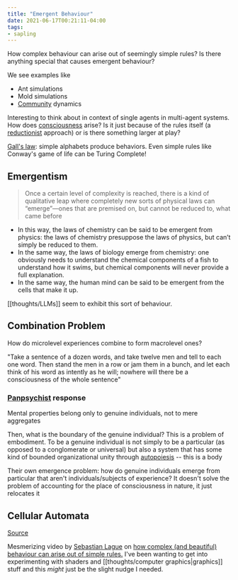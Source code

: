 ```yaml
---
title: "Emergent Behaviour"
date: 2021-06-17T00:21:11-04:00
tags:
- sapling
---
```


How complex behaviour can arise out of seemingly simple rules? Is there anything special that causes emergent behaviour?

We see examples like
* Ant simulations
* Mold simulations
* [Community](/thoughts/communities) dynamics

Interesting to think about in context of single agents in multi-agent systems. How does [consciousness](thoughts/consciousness.md) arise? Is it just because of the rules itself (a [reductionist](thoughts/Reductionism.md) approach) or is there something larger at play?

[Gall's law](thoughts/Gall's%20law.md): simple alphabets produce behaviors. Even simple rules like Conway's game of life can be Turing Complete!

## Emergentism
> Once a certain level of complexity is reached, there is a kind of qualitative leap where completely new sorts of physical laws can “emerge”—ones that are premised on, but cannot be reduced to, what came before

- In this way, the laws of chemistry can be said to be emergent from physics: the laws of chemistry presuppose the laws of physics, but can’t simply be reduced to them.
- In the same way, the laws of biology emerge from chemistry: one obviously needs to understand the chemical components of a fish to understand how it swims, but chemical components will never provide a full explanation.
- In the same way, the human mind can be said to be emergent from the cells that make it up.

[[thoughts/LLMs]] seem to exhibit this sort of behaviour.

## Combination Problem
How do microlevel experiences combine to form macrolevel ones?

"Take a sentence of a dozen words, and take twelve men and tell to each one word. Then stand the men in a row or jam them in a bunch, and let each think of his word as intently as he will; nowhere will there be a consciousness of the whole sentence"

### [Panpsychist](thoughts/Panpsychism.md) response
Mental properties belong only to genuine individuals, not to mere aggregates

Then, what is the boundary of the genuine individual? This is a problem of embodiment. To be a genuine individual is not simply to be a particular (as opposed to a conglomerate or universal) but also a system that has some kind of bounded organizational unity through [autopoiesis](thoughts/autopoiesis.md) -- this is a body

Their own emergence problem: how do genuine individuals emerge from particular that aren't individuals/subjects of experience? It doesn't solve the problem of accounting for the place of consciousness in nature, it just relocates it

## Cellular Automata
[Source](https://www.youtube.com/watch?v=X-iSQQgOd1A)

Mesmerizing video by [Sebastian Lague](https://www.youtube.com/user/Cercopithecan) on [how complex (and beautiful) behaviour can arise out of simple rules.](thoughts/emergent%20behaviour.md) I've been wanting to get into experimenting with shaders and [[thoughts/computer graphics|graphics]] stuff and this *might* just be the slight nudge I needed.